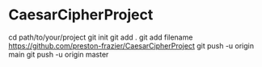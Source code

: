 # CaesarCipherProject
cd path/to/your/project
git init
git add .
git add filename
https://github.com/preston-frazier/CaesarCipherProject
git push -u origin main
git push -u origin master
